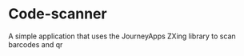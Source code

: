 # Code-scanner
A simple application that uses the JourneyApps ZXing library to scan barcodes and qr
